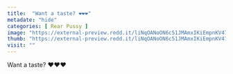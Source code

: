 ```yaml
---
title:  "Want a taste? ❤❤❤"
metadate: "hide"
categories: [ Rear Pussy ]
image: "https://external-preview.redd.it/liNqOANoON6c51JMAmxIKiEmpnKV47ylECWhtJXTMQI.jpg?auto=webp&s=5f873fc3b7816c8af50291aa26505790fd4d0f4d"
thumb: "https://external-preview.redd.it/liNqOANoON6c51JMAmxIKiEmpnKV47ylECWhtJXTMQI.jpg?width=1080&crop=smart&auto=webp&s=0bf0cd2b7493e7e5fbaa8b6c1dc66189e4cd3863"
visit: ""
---
```

Want a taste? ❤❤❤

